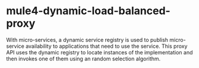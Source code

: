 # mule4-dynamic-load-balanced-proxy
With micro-services, a dynamic service registry is used to publish micro-service availability to applications that need to use the service. This proxy API uses the dynamic registry to locate instances of the implementation and then invokes one of them using an random selection algorithm.
